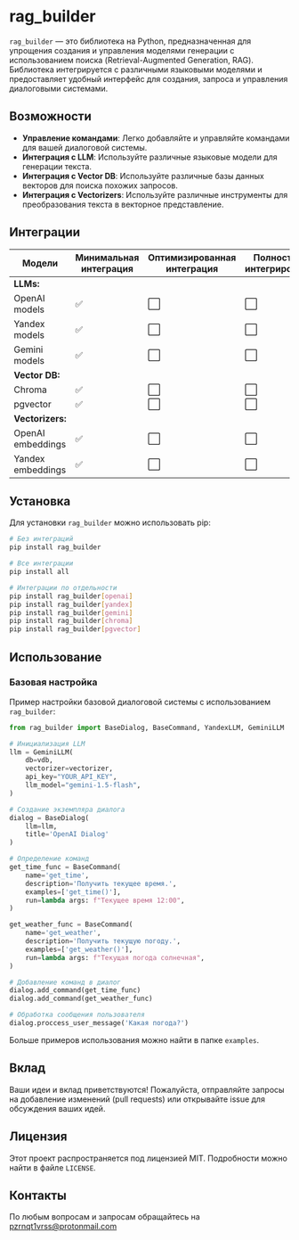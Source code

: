 # rag_builder

`rag_builder` — это библиотека на Python, предназначенная для упрощения создания и управления моделями генерации с использованием поиска (Retrieval-Augmented Generation, RAG). Библиотека интегрируется с различными языковыми моделями и предоставляет удобный интерфейс для создания, запроса и управления диалоговыми системами.

## Возможности

- **Управление командами**: Легко добавляйте и управляйте командами для вашей диалоговой системы.
- **Интеграция с LLM**: Используйте различные языковые модели для генерации текста.
- **Интеграция с Vector DB**: Используйте различные базы данных векторов для поиска похожих запросов.
- **Интеграция с Vectorizers**: Используйте различные инструменты для преобразования текста в векторное представление.

## Интеграции
| Модели           | Минимальная интеграция | Оптимизированная интеграция | Полностью интегрировано |
|------------------|-----------------|-----------------------------|--------------------------|
| **LLMs:**        |                 |                             |                          |
| OpenAI models    | ✅                | ⬜                           | ⬜                        |
| Yandex models    | ✅                | ⬜                           | ⬜                        |
| Gemini models    | ✅                | ⬜                           | ⬜                        |
| **Vector DB:**   |                 |                             |                          |
| Chroma           | ✅                | ⬜                           | ⬜                        |
| pgvector         | ✅                | ⬜                           | ⬜                        |
| **Vectorizers:** |                 |                             |                          |
| OpenAI embeddings| ✅                | ⬜                           | ⬜                        |
| Yandex embeddings| ✅                | ⬜                           | ⬜                        |


## Установка

Для установки `rag_builder` можно использовать pip:

```bash
# Без интеграций
pip install rag_builder

# Все интеграции
pip install all  

# Интеграции по отдельности
pip install rag_builder[openai]
pip install rag_builder[yandex]
pip install rag_builder[gemini]
pip install rag_builder[chroma]
pip install rag_builder[pgvector]
```

## Использование

### Базовая настройка

Пример настройки базовой диалоговой системы с использованием `rag_builder`:

```python
from rag_builder import BaseDialog, BaseCommand, YandexLLM, GeminiLLM

# Инициализация LLM
llm = GeminiLLM(
    db=vdb,
    vectorizer=vectorizer,
    api_key="YOUR_API_KEY",
    llm_model="gemini-1.5-flash",
)

# Создание экземпляра диалога
dialog = BaseDialog(
    llm=llm,
    title='OpenAI Dialog'
)

# Определение команд
get_time_func = BaseCommand(
    name='get_time',
    description='Получить текущее время.',
    examples=['get_time()'],
    run=lambda args: f"Текущее время 12:00",
)

get_weather_func = BaseCommand(
    name='get_weather',
    description='Получить текущую погоду.',
    examples=['get_weather()'],
    run=lambda args: f"Текущая погода солнечная",
)

# Добавление команд в диалог
dialog.add_command(get_time_func)
dialog.add_command(get_weather_func)

# Обработка сообщения пользователя
dialog.proccess_user_message('Какая погода?')
```
Больше примеров использования можно найти в папке `examples`.
## Вклад

Ваши идеи и вклад приветствуются! Пожалуйста, отправляйте запросы на добавление изменений (pull requests) или открывайте issue для обсуждения ваших идей.

## Лицензия

Этот проект распространяется под лицензией MIT. Подробности можно найти в файле `LICENSE`.

## Контакты

По любым вопросам и запросам обращайтесь на [pzrnqt1vrss@protonmail.com](mailto:pzrnqt1vrss@protonmail.com)